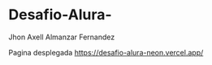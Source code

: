 # Desafio-Alura-
Jhon Axell Almanzar Fernandez


Pagina desplegada
https://desafio-alura-neon.vercel.app/
